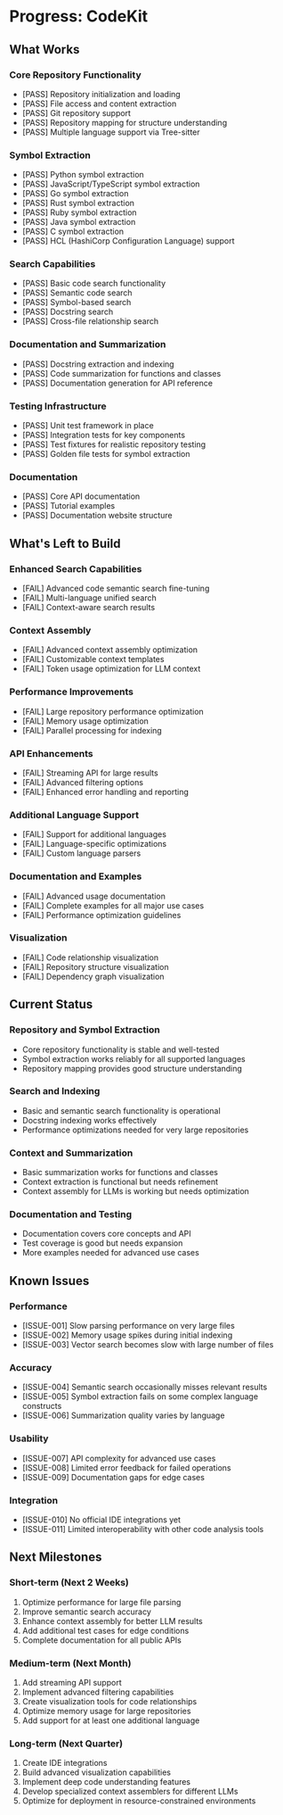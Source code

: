 # Progress: CodeKit

## What Works

### Core Repository Functionality

- [PASS] Repository initialization and loading
- [PASS] File access and content extraction
- [PASS] Git repository support
- [PASS] Repository mapping for structure understanding
- [PASS] Multiple language support via Tree-sitter

### Symbol Extraction

- [PASS] Python symbol extraction
- [PASS] JavaScript/TypeScript symbol extraction
- [PASS] Go symbol extraction
- [PASS] Rust symbol extraction
- [PASS] Ruby symbol extraction
- [PASS] Java symbol extraction
- [PASS] C symbol extraction
- [PASS] HCL (HashiCorp Configuration Language) support

### Search Capabilities

- [PASS] Basic code search functionality
- [PASS] Semantic code search
- [PASS] Symbol-based search
- [PASS] Docstring search
- [PASS] Cross-file relationship search

### Documentation and Summarization

- [PASS] Docstring extraction and indexing
- [PASS] Code summarization for functions and classes
- [PASS] Documentation generation for API reference

### Testing Infrastructure

- [PASS] Unit test framework in place
- [PASS] Integration tests for key components
- [PASS] Test fixtures for realistic repository testing
- [PASS] Golden file tests for symbol extraction

### Documentation

- [PASS] Core API documentation
- [PASS] Tutorial examples
- [PASS] Documentation website structure

## What's Left to Build

### Enhanced Search Capabilities

- [FAIL] Advanced code semantic search fine-tuning
- [FAIL] Multi-language unified search
- [FAIL] Context-aware search results

### Context Assembly

- [FAIL] Advanced context assembly optimization
- [FAIL] Customizable context templates
- [FAIL] Token usage optimization for LLM context

### Performance Improvements

- [FAIL] Large repository performance optimization
- [FAIL] Memory usage optimization
- [FAIL] Parallel processing for indexing

### API Enhancements

- [FAIL] Streaming API for large results
- [FAIL] Advanced filtering options
- [FAIL] Enhanced error handling and reporting

### Additional Language Support

- [FAIL] Support for additional languages
- [FAIL] Language-specific optimizations
- [FAIL] Custom language parsers

### Documentation and Examples

- [FAIL] Advanced usage documentation
- [FAIL] Complete examples for all major use cases
- [FAIL] Performance optimization guidelines

### Visualization

- [FAIL] Code relationship visualization
- [FAIL] Repository structure visualization
- [FAIL] Dependency graph visualization

## Current Status

### Repository and Symbol Extraction

- Core repository functionality is stable and well-tested
- Symbol extraction works reliably for all supported languages
- Repository mapping provides good structure understanding

### Search and Indexing

- Basic and semantic search functionality is operational
- Docstring indexing works effectively
- Performance optimizations needed for very large repositories

### Context and Summarization

- Basic summarization works for functions and classes
- Context extraction is functional but needs refinement
- Context assembly for LLMs is working but needs optimization

### Documentation and Testing

- Documentation covers core concepts and API
- Test coverage is good but needs expansion
- More examples needed for advanced use cases

## Known Issues

### Performance

- [ISSUE-001] Slow parsing performance on very large files
- [ISSUE-002] Memory usage spikes during initial indexing
- [ISSUE-003] Vector search becomes slow with large number of files

### Accuracy

- [ISSUE-004] Semantic search occasionally misses relevant results
- [ISSUE-005] Symbol extraction fails on some complex language constructs
- [ISSUE-006] Summarization quality varies by language

### Usability

- [ISSUE-007] API complexity for advanced use cases
- [ISSUE-008] Limited error feedback for failed operations
- [ISSUE-009] Documentation gaps for edge cases

### Integration

- [ISSUE-010] No official IDE integrations yet
- [ISSUE-011] Limited interoperability with other code analysis tools

## Next Milestones

### Short-term (Next 2 Weeks)

1. Optimize performance for large file parsing
2. Improve semantic search accuracy
3. Enhance context assembly for better LLM results
4. Add additional test cases for edge conditions
5. Complete documentation for all public APIs

### Medium-term (Next Month)

1. Add streaming API support
2. Implement advanced filtering capabilities
3. Create visualization tools for code relationships
4. Optimize memory usage for large repositories
5. Add support for at least one additional language

### Long-term (Next Quarter)

1. Create IDE integrations
2. Build advanced visualization capabilities
3. Implement deep code understanding features
4. Develop specialized context assemblers for different LLMs
5. Optimize for deployment in resource-constrained environments
